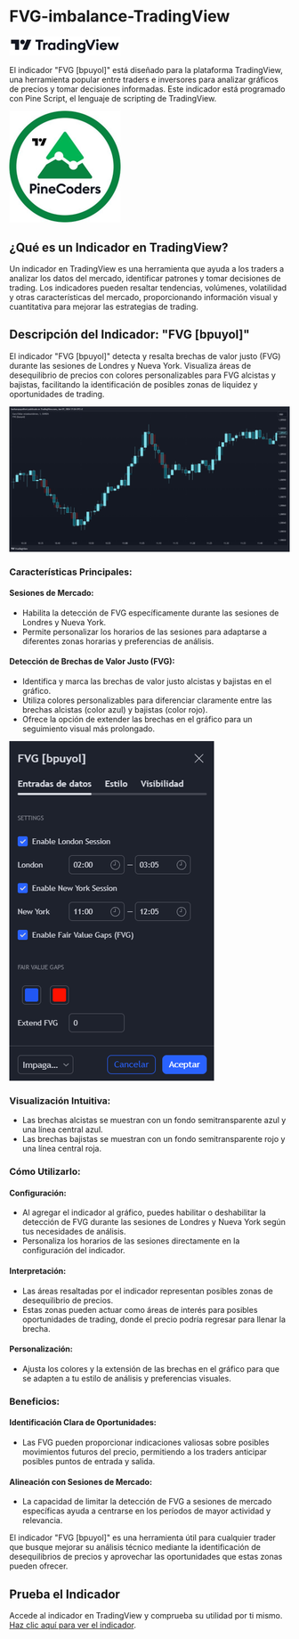 # FVG-imbalance-TradingView

<img src="./images/9485e913620577eff748a7b28f263a8b.jpg" alt="TradingView Logo" width="200">

El indicador "FVG [bpuyol]" está diseñado para la plataforma TradingView, una herramienta popular entre traders e inversores para analizar gráficos de precios y tomar decisiones informadas. Este indicador está programado con Pine Script, el lenguaje de scripting de TradingView.

<img src="./images/3bDPwu0m_400x400.jpg" alt="Pine Script Logo" width="200">

## ¿Qué es un Indicador en TradingView?

Un indicador en TradingView es una herramienta que ayuda a los traders a analizar los datos del mercado, identificar patrones y tomar decisiones de trading. Los indicadores pueden resaltar tendencias, volúmenes, volatilidad y otras características del mercado, proporcionando información visual y cuantitativa para mejorar las estrategias de trading.

## Descripción del Indicador: "FVG [bpuyol]"

El indicador "FVG [bpuyol]" detecta y resalta brechas de valor justo (FVG) durante las sesiones de Londres y Nueva York. Visualiza áreas de desequilibrio de precios con colores personalizables para FVG alcistas y bajistas, facilitando la identificación de posibles zonas de liquidez y oportunidades de trading.

![EURUSD Chart](./images/EURUSD_2024-06-07_17-26-44.png)

### Características Principales:

#### Sesiones de Mercado:
- Habilita la detección de FVG específicamente durante las sesiones de Londres y Nueva York.
- Permite personalizar los horarios de las sesiones para adaptarse a diferentes zonas horarias y preferencias de análisis.

#### Detección de Brechas de Valor Justo (FVG):
- Identifica y marca las brechas de valor justo alcistas y bajistas en el gráfico.
- Utiliza colores personalizables para diferenciar claramente entre las brechas alcistas (color azul) y bajistas (color rojo).
- Ofrece la opción de extender las brechas en el gráfico para un seguimiento visual más prolongado.

![Indicator Panel](./images/panel-indicador-fvg-bpuyol.png)

### Visualización Intuitiva:
- Las brechas alcistas se muestran con un fondo semitransparente azul y una línea central azul.
- Las brechas bajistas se muestran con un fondo semitransparente rojo y una línea central roja.

### Cómo Utilizarlo:

#### Configuración:
- Al agregar el indicador al gráfico, puedes habilitar o deshabilitar la detección de FVG durante las sesiones de Londres y Nueva York según tus necesidades de análisis.
- Personaliza los horarios de las sesiones directamente en la configuración del indicador.

#### Interpretación:
- Las áreas resaltadas por el indicador representan posibles zonas de desequilibrio de precios.
- Estas zonas pueden actuar como áreas de interés para posibles oportunidades de trading, donde el precio podría regresar para llenar la brecha.

#### Personalización:
- Ajusta los colores y la extensión de las brechas en el gráfico para que se adapten a tu estilo de análisis y preferencias visuales.

### Beneficios:

#### Identificación Clara de Oportunidades:
- Las FVG pueden proporcionar indicaciones valiosas sobre posibles movimientos futuros del precio, permitiendo a los traders anticipar posibles puntos de entrada y salida.

#### Alineación con Sesiones de Mercado:
- La capacidad de limitar la detección de FVG a sesiones de mercado específicas ayuda a centrarse en los períodos de mayor actividad y relevancia.

El indicador "FVG [bpuyol]" es una herramienta útil para cualquier trader que busque mejorar su análisis técnico mediante la identificación de desequilibrios de precios y aprovechar las oportunidades que estas zonas pueden ofrecer.

## Prueba el Indicador

Accede al indicador en TradingView y comprueba su utilidad por ti mismo. [Haz clic aquí para ver el indicador](https://es.tradingview.com/script/TVn2fcFe/).
